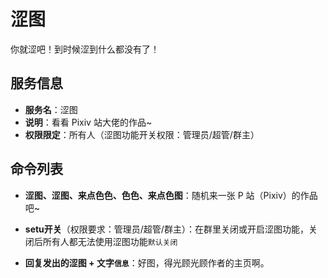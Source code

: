 # 涩图
你就涩吧！到时候涩到什么都没有了！

## 服务信息
- **服务名**：涩图
- **说明**：看看 Pixiv 站大佬的作品~
- **权限限定**：所有人（涩图功能开关权限：管理员/超管/群主）

## 命令列表
- **涩图、涩图、来点色色、色色、来点色图**：随机来一张 P 站（Pixiv）的作品吧~

- **setu开关**（权限要求：管理员/超管/群主）：在群里关闭或开启涩图功能，关闭后所有人都无法使用涩图功能`默认关闭`

- **回复发出的涩图 + 文字`信息`**：好图，得光顾光顾作者的主页啊。
